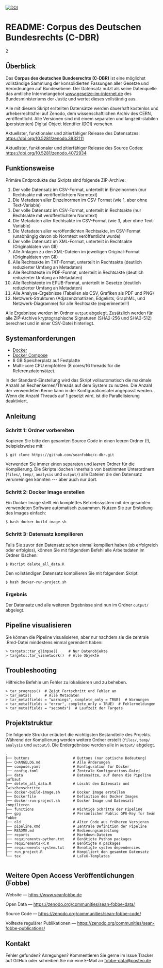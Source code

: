 [![DOI](https://zenodo.org/badge/doi/10.5281/zenodo.3832111.svg)](https://doi.org/10.5281/zenodo.3832111)

# README: Corpus des Deutschen Bundesrechts (C-DBR)

2
## Überblick

Das **Corpus des deutschen Bundesrechts (C-DBR)** ist eine möglichst vollständige Sammlung der konsolidierten Fassungen aller Gesetze und Verordnungen auf Bundesebene. Der Datensatz nutzt als seine Datenquelle das amtliche Internetangebot www.gesetze-im-internet.de des Bundesministeriums der Justiz und wertet dieses vollständig aus.

Alle mit diesem Skript erstellten Datensätze werden dauerhaft kostenlos und urheberrechtsfrei auf Zenodo, dem wissenschaftlichen Archiv des CERN, veröffentlicht. Alle Versionen sind mit einem separaten und langzeit-stabilen (persistenten) Digital Object Identifier (DOI) versehen.

Aktuellster, funktionaler und zitierfähiger Release des Datensatzes: https://doi.org/10.5281/zenodo.3832111

Aktuellster, funktionaler und zitierfähiger Release des Source Codes: https://doi.org/10.5281/zenodo.4072934



## Funktionsweise

Primäre Endprodukte des Skripts sind folgende ZIP-Archive:

1. Der volle Datensatz im CSV-Format, unterteilt in Einzelnormen (nur Rechtsakte mit veröffentlichtem Normtext)
2. Die Metadaten aller Einzelnormen im CSV-Format (wie 1, aber ohne Text-Variable)
3. Der volle Datensatz im CSV-Format, unterteilt in Rechtsakte (nur Rechtsakte mit veröffentlichtem Normtext)
4. Die Metadaten aller Rechtsakte im CSV-Format (wie 3, aber ohne Text-Variable)
5. Die Metadaten aller veröffentlichten Rechtsakte, im CSV-Format (unabhängig davon ob Normtext veröffentlicht wurde)
6. Der volle Datensatz im XML-Format, unterteilt in Rechtsakte (Originaldaten von GII)
7. Alle Anlagen zu den XML-Dateien im jeweiligen Original-Format (Originaldaten von GII)
8. Alle Rechtsakte im TXT-Format, unterteilt in Rechtsakte (deutlich reduzierter Umfang an Metadaten)
9. Alle Rechtstexte im PDF-Format, unterteilt in Rechtsakte (deutlich reduzierter Umfang an Metadaten)
10. Alle Rechtstexte im EPUB-Format, unterteilt in Gesetze (deutlich reduzierter Umfang an Metadaten)
11. Alle Analyse-Ergebnisse (Tabellen als CSV, Grafiken als PDF und PNG)
12. Netzwerk-Strukturen (Adjazenzmatrizen, Edgelists, GraphML, und Netzwerk-Diagramme) für alle Rechtsakte (experimentell!)

Alle Ergebnisse werden im Ordner `output` abgelegt. Zusätzlich werden für alle ZIP-Archive kryptographische Signaturen (SHA2-256 und SHA3-512) berechnet und in einer CSV-Datei hinterlegt.




## Systemanforderungen

- [Docker](https://docs.docker.com/get-docker/)
- [Docker Compose](https://docs.docker.com/compose/install/)
- 8 GB Speicherplatz auf Festplatte
- Multi-core CPU empfohlen (8 cores/16 threads für die Referenzdatensätze). 


In der Standard-Einstellung wird das Skript vollautomatisch die maximale Anzahl an Rechenkernen/Threads auf dem System zu nutzen. Die Anzahl der verwendeten Kerne kann in der Konfigurationsatei angepasst werden. Wenn die Anzahl Threads auf 1 gesetzt wird, ist die Parallelisierung deaktiviert.




## Anleitung


### Schritt 1: Ordner vorbereiten

Kopieren Sie bitte den gesamten Source Code in einen leeren Ordner (!), beispielsweise mit:

```
$ git clone https://github.com/seanfobbe/c-dbr.git
```

Verwenden Sie immer einen separaten und *leeren* Ordner für die Kompilierung. Die Skripte löschen innerhalb von bestimmten Unterordnern (`files/`, `temp/`, `analysis` und `output/`) alle Dateien die den Datensatz verunreinigen könnten --- aber auch nur dort.



### Schritt 2: Docker Image erstellen

Ein Docker Image stellt ein komplettes Betriebssystem mit der gesamten verwendeten Software automatisch zusammen. Nutzen Sie zur Erstellung des Images einfach:

```
$ bash docker-build-image.sh
```




### Schritt 3: Datensatz kompilieren

Falls Sie zuvor den Datensatz schon einmal kompiliert haben (ob erfolgreich oder erfolglos), können Sie mit folgendem Befehl alle Arbeitsdaten im Ordner löschen:

```
$ Rscript delete_all_data.R
```

Den vollständigen Datensatz kompilieren Sie mit folgendem Skript:

```
$ bash docker-run-project.sh
```





### Ergebnis

Der Datensatz und alle weiteren Ergebnisse sind nun im Ordner `output/` abgelegt.






## Pipeline visualisieren

Sie können die Pipeline visualisieren, aber nur nachdem sie die zentrale .Rmd-Datei mindestens einmal gerendert haben:

```
> targets::tar_glimpse()     # Nur Datenobjekte
> targets::tar_visnetwork()  # Alle Objekte
```





## Troubleshooting

Hilfreiche Befehle um Fehler zu lokalisieren und zu beheben.

```
> tar_progress()  # Zeigt Fortschritt und Fehler an
> tar_meta()      # Alle Metadaten
> tar_meta(fields = "warnings", complete_only = TRUE)  # Warnungen
> tar_meta(fields = "error", complete_only = TRUE)  # Fehlermeldungen
> tar_meta(fields = "seconds")  # Laufzeit der Targets
```





## Projektstruktur

Die folgende Struktur erläutert die wichtigsten Bestandteile des Projekts. Während der Kompilierung werden weitere Ordner erstellt (`files/`, `temp/` `analysis` und `output/`). Die Endergebnisse werden alle in `output/` abgelegt.

 
``` 
.
├── buttons                    # Buttons (nur optische Bedeutung)
├── CHANGELOG.md               # Alle Änderungen
├── compose.yaml               # Konfiguration für Docker
├── config.toml                # Zentrale Konfigurations-Datei
├── data                       # Datensätze, auf denen die Pipeline aufbaut
├── delete_all_data.R          # Löscht den Datensatz und Zwischenschritte
├── docker-build-image.sh      # Docker Image erstellen
├── Dockerfile                 # Definition des Docker Images
├── docker-run-project.sh      # Docker Image und Datensatz kompilieren
├── functions                  # Wichtige Schritte der Pipeline
├── gpg                        # Persönlicher Public GPG-Key für Seán Fobbe
├── old                        # Alter Code aus früheren Versionen
├── pipeline.Rmd               # Zentrale Definition der Pipeline
├── README.md                  # Bedienungsanleitung
├── reports                    # Markdown-Dateien
├── requirements-python.txt    # Benötigte Python packages
├── requirements-R.R           # Benötigte R packages
├── requirements-system.txt    # Benötigte system dependencies
├── run_project.R              # Kompiliert den gesamten Datensatz
└── tex                        # LaTeX-Templates


``` 

 
## Weitere Open Access Veröffentlichungen (Fobbe)

Website — https://www.seanfobbe.de

Open Data  —  https://zenodo.org/communities/sean-fobbe-data/

Source Code  —  https://zenodo.org/communities/sean-fobbe-code/

Volltexte regulärer Publikationen  —  https://zenodo.org/communities/sean-fobbe-publications/




## Kontakt

Fehler gefunden? Anregungen? Kommentieren Sie gerne im Issue Tracker auf GitHub oder schreiben Sie mir eine E-Mail an [fobbe-data@posteo.de](fobbe-data@posteo.de)


